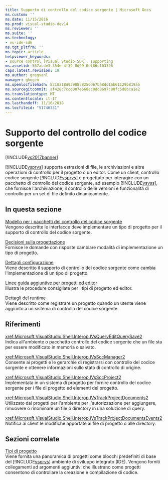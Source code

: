 ```yaml
---
title: Supporto di controllo del codice sorgente | Microsoft Docs
ms.custom: ''
ms.date: 11/15/2016
ms.prod: visual-studio-dev14
ms.reviewer: ''
ms.suite: ''
ms.technology:
- vs-ide-sdk
ms.tgt_pltfrm: ''
ms.topic: article
helpviewer_keywords:
- source control [Visual Studio SDK], supporting
ms.assetid: 567acde3-354e-4f39-8d99-0ef86c103396
caps.latest.revision: 19
ms.author: gregvanl
manager: ghogen
ms.openlocfilehash: 8310a18d9390858256067ba8dd16b61129b819a6
ms.sourcegitcommit: af428c7ccd007e668ec0dd8697c88fc5d8bca1e2
ms.translationtype: MT
ms.contentlocale: it-IT
ms.lasthandoff: 11/16/2018
ms.locfileid: "51746331"
---
```

# <a name="supporting-source-control"></a>Supporto del controllo del codice sorgente
[!INCLUDE[vs2017banner](../../includes/vs2017banner.md)]

[!INCLUDE[vsprvs](../../includes/vsprvs-md.md)] supporta estrazioni di file, le archiviazioni e altre operazioni di controllo per il progetto o un editor. Come un client, controllo codice sorgente [!INCLUDE[vsprvs](../../includes/vsprvs-md.md)] è progettato per interagire con un pacchetto di controllo del codice sorgente, ad esempio [!INCLUDE[vsvss](../../includes/vsvss-md.md)], che fornisce l'archiviazione, il controllo delle versioni e funzionalità di controllo per un set di file definito dinamicamente.  
  
## <a name="in-this-section"></a>In questa sezione  
 [Modello per i pacchetti del controllo del codice sorgente](../../extensibility/internals/model-for-source-control-packages.md)  
 Vengono descritte le interfacce deve implementare un tipo di progetto per il supporto di controllo del codice sorgente.  
  
 [Decisioni sulla progettazione](../../extensibility/internals/source-control-design-decisions.md)  
 Fornisce le domande con risposte cambiare modalità di implementazione un tipo di progetto.  
  
 [Dettagli configurazione](../../extensibility/internals/source-control-configuration-details.md)  
 Viene descritto il supporto di controllo del codice sorgente come cambia l'implementazione di un tipo di progetto.  
  
 [Linee guida aggiuntive per progetti ed editor](../../extensibility/internals/additional-source-control-guidelines-for-projects-and-editors.md)  
 Illustra le procedure consigliate per i tipi di progetto ed editor.  
  
 [Dettagli del runtime](../../extensibility/internals/source-control-runtime-details.md)  
 Viene descritto come registrare un progetto quando un utente viene aggiunto a un sistema di controllo del codice sorgente.  
  
## <a name="reference"></a>Riferimenti  
 <xref:Microsoft.VisualStudio.Shell.Interop.IVsQueryEditQuerySave2>  
 Indica all'ambiente o pacchetto controllo del codice sorgente che un file sta per essere modificato in memoria o salvato.  
  
 <xref:Microsoft.VisualStudio.Shell.Interop.IVsSccManager2>  
 Consente ai progetti e le gerarchie di registrarsi con controllo del codice sorgente e ottenere informazioni sullo stato di controllo di origine.  
  
 <xref:Microsoft.VisualStudio.Shell.Interop.IVsSccProject2>  
 Implementata in un sistema di progetto per fornire controllo del codice sorgente per i file di progetto ed elementi del progetto.  
  
 <xref:Microsoft.VisualStudio.Shell.Interop.IVsTrackProjectDocuments2>  
 Utilizzato dai progetti per l'ambiente per l'autorizzazione per aggiungere, rimuovere o rinominare un file o directory in una soluzione di query.  
  
 <xref:Microsoft.VisualStudio.Shell.Interop.IVsTrackProjectDocumentsEvents2>  
 Notifica ai client le modifiche apportate ai file di progetto o alle directory.  
  
## <a name="related-sections"></a>Sezioni correlate  
 [Tipi di progetto](../../extensibility/internals/project-types.md)  
 Viene fornita una panoramica di progetti come blocchi predefiniti di base del [!INCLUDE[vsprvs](../../includes/vsprvs-md.md)] ambiente di sviluppo integrato (IDE). Vengono forniti collegamenti ad argomenti aggiuntivi che illustrano come progetti consentono di controllare la creazione e compilazione di codice.

